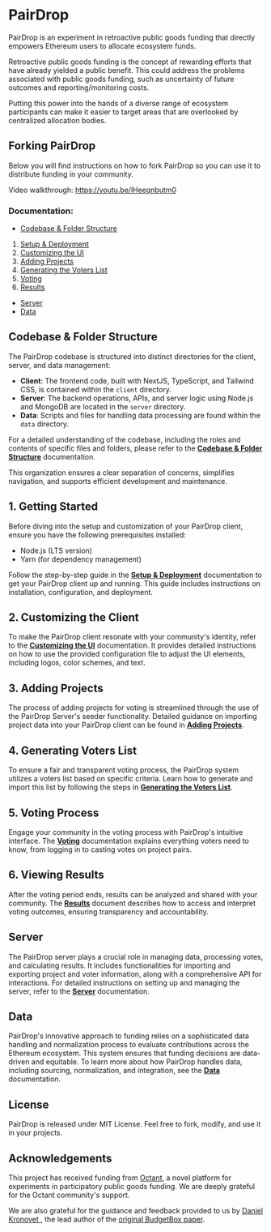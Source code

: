 # PairDrop

PairDrop is an experiment in retroactive public goods funding that directly empowers Ethereum users to allocate ecosystem funds.

Retroactive public goods funding is the concept of rewarding efforts that have already yielded a public benefit. This could address the problems associated with public goods funding, such as uncertainty of future outcomes and reporting/monitoring costs.

Putting this power into the hands of a diverse range of ecosystem participants can make it easier to target areas that are overlooked by centralized allocation bodies.

## Forking PairDrop

Below you will find instructions on how to fork PairDrop so you can use it to distribute funding in your community.

Video walkthrough: https://youtu.be/lHeeqnbutm0

### Documentation:

- [Codebase & Folder Structure](./docs/00_codebase_structure.md)

1. [Setup & Deployment](./docs/01_setup.md)
2. [Customizing the UI](./docs/02_customizing_ui.md)
3. [Adding Projects](./docs/03_adding_projects.md)
4. [Generating the Voters List](./docs/04_generate_voters.md)
5. [Voting](./docs/05_voting.md)
6. [Results](./docs/06_results.md)

- [Server](./docs/server.md)
- [Data](./docs/data.md)

## Codebase & Folder Structure

The PairDrop codebase is structured into distinct directories for the client, server, and data management:

- **Client**: The frontend code, built with NextJS, TypeScript, and Tailwind CSS, is contained within the `client` directory.
- **Server**: The backend operations, APIs, and server logic using Node.js and MongoDB are located in the `server` directory.
- **Data**: Scripts and files for handling data processing are found within the `data` directory.

For a detailed understanding of the codebase, including the roles and contents of specific files and folders, please refer to the **[Codebase & Folder Structure](./docs/00_codebase_structure.md)** documentation.

This organization ensures a clear separation of concerns, simplifies navigation, and supports efficient development and maintenance.

## 1. Getting Started

Before diving into the setup and customization of your PairDrop client, ensure you have the following prerequisites installed:

- Node.js (LTS version)
- Yarn (for dependency management)

Follow the step-by-step guide in the **[Setup & Deployment](./docs/01_setup.md)** documentation to get your PairDrop client up and running. This guide includes instructions on installation, configuration, and deployment.

## 2. Customizing the Client

To make the PairDrop client resonate with your community's identity, refer to the **[Customizing the UI](./docs/02_customizing_ui.md)** documentation. It provides detailed instructions on how to use the provided configuration file to adjust the UI elements, including logos, color schemes, and text.

## 3. Adding Projects

The process of adding projects for voting is streamlined through the use of the PairDrop Server's seeder functionality. Detailed guidance on importing project data into your PairDrop client can be found in **[Adding Projects](./docs/03_adding_projects.md)**.

## 4. Generating Voters List

To ensure a fair and transparent voting process, the PairDrop system utilizes a voters list based on specific criteria. Learn how to generate and import this list by following the steps in **[Generating the Voters List](./docs/04_generate_voters.md)**.

## 5. Voting Process

Engage your community in the voting process with PairDrop's intuitive interface. The **[Voting](./docs/05_voting.md)** documentation explains everything voters need to know, from logging in to casting votes on project pairs.

## 6. Viewing Results

After the voting period ends, results can be analyzed and shared with your community. The **[Results](./docs/06_results.md)** document describes how to access and interpret voting outcomes, ensuring transparency and accountability.

## Server

The PairDrop server plays a crucial role in managing data, processing votes, and calculating results. It includes functionalities for importing and exporting project and voter information, along with a comprehensive API for interactions. For detailed instructions on setting up and managing the server, refer to the **[Server](./docs/server.md)** documentation.

## Data

PairDrop's innovative approach to funding relies on a sophisticated data handling and normalization process to evaluate contributions across the Ethereum ecosystem. This system ensures that funding decisions are data-driven and equitable. To learn more about how PairDrop handles data, including sourcing, normalization, and integration, see the **[Data](./docs/data.md)** documentation.

## License

PairDrop is released under MIT License. Feel free to fork, modify, and use it in your projects.

## Acknowledgements

This project has received funding from [Octant](https://docs.octant.app/), a novel platform for experiments in participatory public goods funding. We are deeply grateful for the Octant community's support.

We are also grateful for the guidance and feedback provided to us by [Daniel Kronovet
](https://twitter.com/kronosapiens), the lead author of the [original BudgetBox paper](https://uploads-ssl.webflow.com/61840fafb9a4c433c1470856/639b50ee30b729cb016806c1_BudgetingBoxes.pdf).
